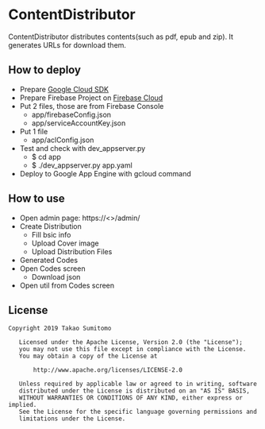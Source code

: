 # ContentDistributor

ContentDistributor distributes contents(such as pdf, epub and zip).
It generates URLs for download them.


## How to deploy
- Prepare [Google Cloud SDK](https://cloud.google.com/sdk/)
- Prepare Firebase Project on [Firebase Cloud](https://console.firebase.google.com/)
- Put 2 files, those are from Firebase Console
  - app/firebaseConfig.json
  - app/serviceAccountKey.json
- Put 1 file
  - app/aclConfig.json
- Test and check with dev_appserver.py
  - $ cd app
  - $ ./dev_appserver.py app.yaml
- Deploy to Google App Engine with gcloud command


## How to use
- Open admin page: https://<<hostname>>/admin/
- Create Distribution
  - Fill bsic info
  - Upload Cover image
  - Upload Distribution Files
- Generated Codes
- Open Codes screen
  - Download json
- Open util from Codes screen


## License

```
Copyright 2019 Takao Sumitomo

   Licensed under the Apache License, Version 2.0 (the "License");
   you may not use this file except in compliance with the License.
   You may obtain a copy of the License at

       http://www.apache.org/licenses/LICENSE-2.0

   Unless required by applicable law or agreed to in writing, software
   distributed under the License is distributed on an "AS IS" BASIS,
   WITHOUT WARRANTIES OR CONDITIONS OF ANY KIND, either express or implied.
   See the License for the specific language governing permissions and
   limitations under the License.
```
